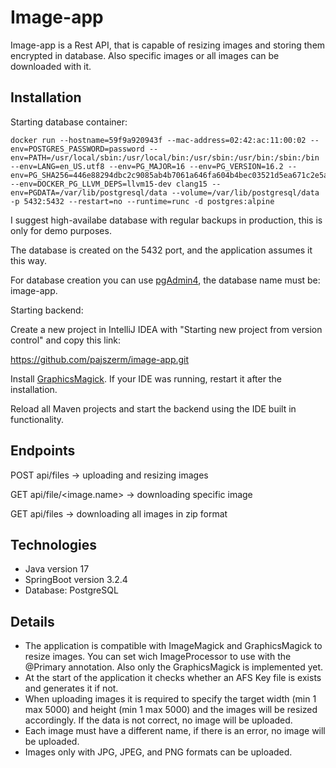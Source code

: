 # Image-app

Image-app is a Rest API, that is capable of resizing images and storing them encrypted in database. Also specific images or all images can be downloaded with it.

## Installation

Starting database container:

```
docker run --hostname=59f9a920943f --mac-address=02:42:ac:11:00:02 --env=POSTGRES_PASSWORD=password --env=PATH=/usr/local/sbin:/usr/local/bin:/usr/sbin:/usr/bin:/sbin:/bin --env=LANG=en_US.utf8 --env=PG_MAJOR=16 --env=PG_VERSION=16.2 --env=PG_SHA256=446e88294dbc2c9085ab4b7061a646fa604b4bec03521d5ea671c2e5ad9b2952 --env=DOCKER_PG_LLVM_DEPS=llvm15-dev	clang15 --env=PGDATA=/var/lib/postgresql/data --volume=/var/lib/postgresql/data -p 5432:5432 --restart=no --runtime=runc -d postgres:alpine
```
I suggest high-availabe database with regular backups in production, this is only for demo purposes.

The database is created on the 5432 port, and the application assumes it this way.

For database creation you can use [pgAdmin4](https://www.pgadmin.org/download/pgadmin-4-windows/), the database name must be: image-app.

Starting backend:

Create a new project in IntelliJ IDEA with "Starting new project from version control" and copy this link: 

https://github.com/pajszerm/image-app.git

Install [GraphicsMagick](http://www.graphicsmagick.org/index.html.). If your IDE was running, restart it after the installation.

Reload all Maven projects and start the backend using the IDE built in functionality.

## Endpoints

POST api/files -> uploading and resizing images

GET api/file/<image.name> -> downloading specific image

GET api/files -> downloading all images in zip format

## Technologies

- Java version 17
- SpringBoot version 3.2.4
- Database: PostgreSQL

## Details

- The application is compatible with ImageMagick and GraphicsMagick to resize images. You can set wich ImageProcessor to use with the @Primary annotation. Also only the GraphicsMagick is implemented yet.
- At the start of the application it checks whether an AFS Key file is exists and generates it if not.
- When uploading images it is required to specify the target width (min 1 max 5000) and height (min 1 max 5000) and the images will be resized accordingly. If the data is not correct, no image will be uploaded.
- Each image must have a different name, if there is an error, no image will be uploaded.
- Images only with JPG, JPEG, and PNG formats can be uploaded.
